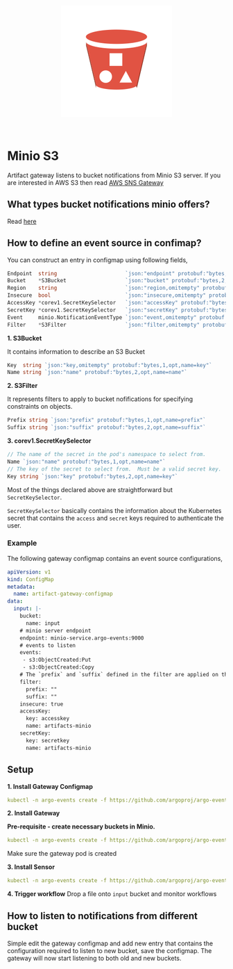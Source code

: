 <p align="center">
  <img src="https://github.com/argoproj/argo-events/blob/update-docs/docs/assets/s3.png?raw=true" alt="Minio S3"/>
</p>

<br/>


# Minio S3

Artifact gateway listens to bucket notifications from Minio S3 server. If you are interested in AWS S3 then 
read [AWS SNS Gateway]() 

## What types bucket notifications minio offers?
Read [here](https://docs.minio.io/docs/minio-bucket-notification-guide.html)

## How to define an event source in confimap?
You can construct an entry in configmap using following fields,

```go
Endpoint  string                      `json:"endpoint" protobuf:"bytes,1,opt,name=endpoint"`
Bucket    *S3Bucket                   `json:"bucket" protobuf:"bytes,2,opt,name=bucket"`
Region    string                      `json:"region,omitempty" protobuf:"bytes,3,opt,name=region"`
Insecure  bool                        `json:"insecure,omitempty" protobuf:"varint,4,opt,name=insecure"`
AccessKey *corev1.SecretKeySelector   `json:"accessKey" protobuf:"bytes,5,opt,name=accessKey"`
SecretKey *corev1.SecretKeySelector   `json:"secretKey" protobuf:"bytes,6,opt,name=secretKey"`
Event     minio.NotificationEventType `json:"event,omitempty" protobuf:"bytes,7,opt,name=event"`
Filter    *S3Filter                   `json:"filter,omitempty" protobuf:"bytes,8,opt,name=filter"`
```

**1. S3Bucket** 

It contains information to describe an S3 Bucket
```go
Key  string `json:"key,omitempty" protobuf:"bytes,1,opt,name=key"`
Name string `json:"name" protobuf:"bytes,2,opt,name=name"`
```

**2. S3Filter**

It represents filters to apply to bucket nofifications for specifying constraints on objects.
```go
Prefix string `json:"prefix" protobuf:"bytes,1,opt,name=prefix"`
Suffix string `json:"suffix" protobuf:"bytes,2,opt,name=suffix"`
```

**3. corev1.SecretKeySelector**

```go
// The name of the secret in the pod's namespace to select from.
Name `json:"name" protobuf:"bytes,1,opt,name=name"`
// The key of the secret to select from.  Must be a valid secret key.
Key string `json:"key" protobuf:"bytes,2,opt,name=key"`
```

Most of the things declared above are straightforward but `SecretKeySelector`. 

`SecretKeySelector` basically contains the information about the Kubernetes secret that 
contains the `access` and `secret` keys required to authenticate the user.

### Example
The following gateway configmap contains an event source configurations,

```yaml
apiVersion: v1
kind: ConfigMap
metadata:
  name: artifact-gateway-configmap
data:
  input: |-
    bucket:
      name: input
    # minio server endpoint
    endpoint: minio-service.argo-events:9000
    # events to listen
    events: 
     - s3:ObjectCreated:Put
     - s3:ObjectCreated:Copy
    # The `prefix` and `suffix` defined in the filter are applied on the key that is retrieved from bucket notification. 
    filter:
      prefix: ""
      suffix: ""
    insecure: true
    accessKey:
      key: accesskey
      name: artifacts-minio
    secretKey:
      key: secretkey
      name: artifacts-minio
``` 

## Setup

**1. Install Gateway Configmap**

```yaml
kubectl -n argo-events create -f https://github.com/argoproj/argo-events/blob/master/examples/gateways/artifact-gateway-configmap.yaml
```

**2. Install Gateway**

**Pre-requisite - create necessary buckets in Minio.**

```yaml
kubectl -n argo-events create -f https://github.com/argoproj/argo-events/blob/master/examples/gateways/artifact-http.yaml
```

Make sure the gateway pod is created
   
**3. Install Sensor**

```yaml
kubectl -n argo-events create -f https://github.com/argoproj/argo-events/blob/master/examples/sensors/artifact.yaml
```

**4. Trigger workflow**
Drop a file onto `input` bucket and monitor workflows

## How to listen to notifications from different bucket
Simple edit the gateway configmap and add new entry that contains the configuration required to listen to new bucket, save
the configmap. The gateway will now start listening to both old and new buckets. 

